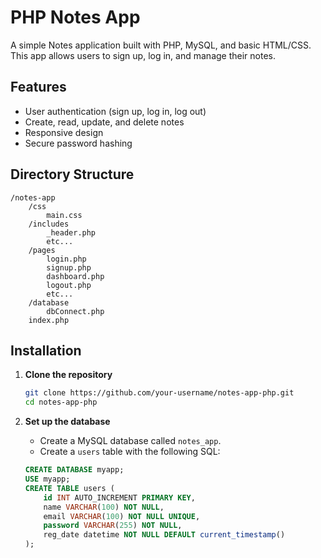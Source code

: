 # PHP Notes App

A simple Notes application built with PHP, MySQL, and basic HTML/CSS. This app allows users to sign up, log in, and manage their notes.

## Features

- User authentication (sign up, log in, log out)
- Create, read, update, and delete notes
- Responsive design
- Secure password hashing

## Directory Structure

```
/notes-app
    /css
        main.css
    /includes
        _header.php
        etc...
    /pages
        login.php
        signup.php
        dashboard.php
        logout.php
        etc...
    /database
        dbConnect.php
    index.php
```

## Installation

1. **Clone the repository**

   ```bash
   git clone https://github.com/your-username/notes-app-php.git
   cd notes-app-php
   ```

2. **Set up the database**

   - Create a MySQL database called `notes_app`.
   - Create a `users` table with the following SQL:

   ```sql
   CREATE DATABASE myapp;
   USE myapp;
   CREATE TABLE users (
       id INT AUTO_INCREMENT PRIMARY KEY,
       name VARCHAR(100) NOT NULL,
       email VARCHAR(100) NOT NULL UNIQUE,
       password VARCHAR(255) NOT NULL,
       reg_date datetime NOT NULL DEFAULT current_timestamp()
   );
   ```
